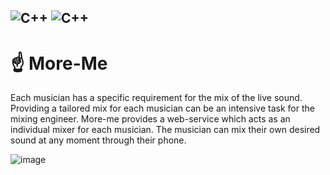 ![C++](https://img.shields.io/badge/language-Python-blue.svg)
![C++](https://img.shields.io/badge/framework-NiceGUI-red.svg)
---
# ☝️ More-Me
Each musician has a specific requirement for the mix of the live sound. Providing a tailored mix for each musician can be an intensive task for the mixing engineer. More-me provides a web-service which acts as an individual mixer for each musician. The musician can mix their own desired sound at any moment through their phone. 

![image](https://github.com/user-attachments/assets/21c3ae8a-5599-41fb-b1af-eb593c2d8080)

